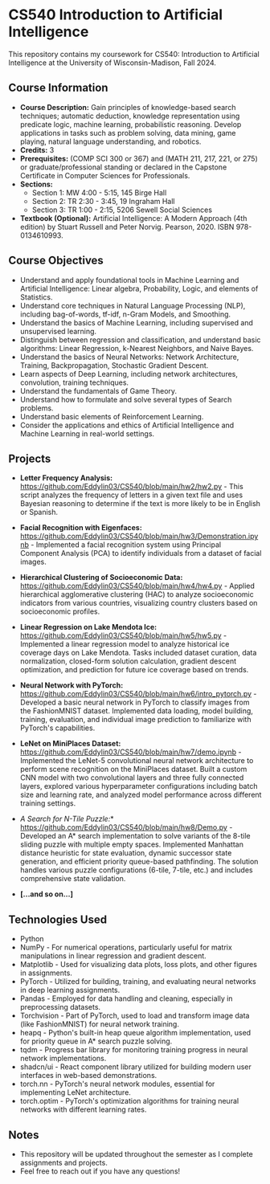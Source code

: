# CS540 Introduction to Artificial Intelligence

This repository contains my coursework for CS540: Introduction to Artificial Intelligence at the University of Wisconsin-Madison, Fall 2024.

## Course Information

* **Course Description:**  Gain principles of knowledge-based search techniques; automatic deduction, knowledge representation using predicate logic, machine learning, probabilistic reasoning. Develop applications in tasks such as problem solving, data mining, game playing, natural language understanding, and robotics.
* **Credits:** 3
* **Prerequisites:** (COMP SCI 300 or 367) and (MATH 211, 217, 221, or 275) or graduate/professional standing or declared in the Capstone Certificate in Computer Sciences for Professionals.
* **Sections:**
    * Section 1: MW 4:00 - 5:15, 145 Birge Hall
    * Section 2: TR 2:30 - 3:45, 19 Ingraham Hall
    * Section 3: TR 1:00 - 2:15, 5206 Sewell Social Sciences
* **Textbook (Optional):** Artificial Intelligence: A Modern Approach (4th edition) by Stuart Russell and Peter Norvig. Pearson, 2020. ISBN 978-0134610993.

## Course Objectives

* Understand and apply foundational tools in Machine Learning and Artificial Intelligence: Linear algebra, Probability, Logic, and elements of Statistics.
* Understand core techniques in Natural Language Processing (NLP), including bag-of-words, tf-idf, n-Gram Models, and Smoothing.
* Understand the basics of Machine Learning, including supervised and unsupervised learning.
* Distinguish between regression and classification, and understand basic algorithms: Linear Regression, k-Nearest Neighbors, and Naive Bayes.
* Understand the basics of Neural Networks: Network Architecture, Training, Backpropagation, Stochastic Gradient Descent.
* Learn aspects of Deep Learning, including network architectures, convolution, training techniques.
* Understand the fundamentals of Game Theory.
* Understand how to formulate and solve several types of Search problems.
* Understand basic elements of Reinforcement Learning.
* Consider the applications and ethics of Artificial Intelligence and Machine Learning in real-world settings.


## Projects

* **Letter Frequency Analysis:** https://github.com/Eddylin03/CS540/blob/main/hw2/hw2.py - This script analyzes the frequency of letters in a given text file and uses Bayesian reasoning to determine if the text is more likely to be in English or Spanish. 
* **Facial Recognition with Eigenfaces:** https://github.com/Eddylin03/CS540/blob/main/hw3/Demonstration.ipynb - Implemented a facial recognition system using Principal Component Analysis (PCA) to identify individuals from a dataset of facial images.
* **Hierarchical Clustering of Socioeconomic Data:** https://github.com/Eddylin03/CS540/blob/main/hw4/hw4.py - Applied hierarchical agglomerative clustering (HAC) to analyze socioeconomic indicators from various countries, visualizing country clusters based on socioeconomic profiles.
* **Linear Regression on Lake Mendota Ice:** https://github.com/Eddylin03/CS540/blob/main/hw5/hw5.py - Implemented a linear regression model to analyze historical ice coverage days on Lake Mendota. Tasks included dataset curation, data normalization, closed-form solution calculation, gradient descent optimization, and prediction for future ice coverage based on trends.
* **Neural Network with PyTorch:** https://github.com/Eddylin03/CS540/blob/main/hw6/intro_pytorch.py - Developed a basic neural network in PyTorch to classify images from the FashionMNIST dataset. Implemented data loading, model building, training, evaluation, and individual image prediction to familiarize with PyTorch's capabilities.
* **LeNet on MiniPlaces Dataset:** https://github.com/Eddylin03/CS540/blob/main/hw7/demo.ipynb - Implemented the LeNet-5 convolutional neural network architecture to perform scene recognition on the MiniPlaces dataset. Built a custom CNN model with two convolutional layers and three fully connected layers, explored various hyperparameter configurations including batch size and learning rate, and analyzed model performance across different training settings.

* **A* Search for N-Tile Puzzle:** https://github.com/Eddylin03/CS540/blob/main/hw8/Demo.py - Developed an A* search implementation to solve variants of the 8-tile sliding puzzle with multiple empty spaces. Implemented Manhattan distance heuristic for state evaluation, dynamic successor state generation, and efficient priority queue-based pathfinding. The solution handles various puzzle configurations (6-tile, 7-tile, etc.) and includes comprehensive state validation.
* **[...and so on...]** 


## Technologies Used 

* Python
* NumPy - For numerical operations, particularly useful for matrix manipulations in linear regression and gradient descent.
* Matplotlib - Used for visualizing data plots, loss plots, and other figures in assignments.
* PyTorch - Utilized for building, training, and evaluating neural networks in deep learning assignments.
* Pandas - Employed for data handling and cleaning, especially in preprocessing datasets.
* Torchvision - Part of PyTorch, used to load and transform image data (like FashionMNIST) for neural network training.
* heapq - Python's built-in heap queue algorithm implementation, used for priority queue in A* search puzzle solving.
* tqdm - Progress bar library for monitoring training progress in neural network implementations.
* shadcn/ui - React component library utilized for building modern user interfaces in web-based demonstrations.
* torch.nn - PyTorch's neural network modules, essential for implementing LeNet architecture.
* torch.optim - PyTorch's optimization algorithms for training neural networks with different learning rates.


## Notes

* This repository will be updated throughout the semester as I complete assignments and projects.
* Feel free to reach out if you have any questions!
